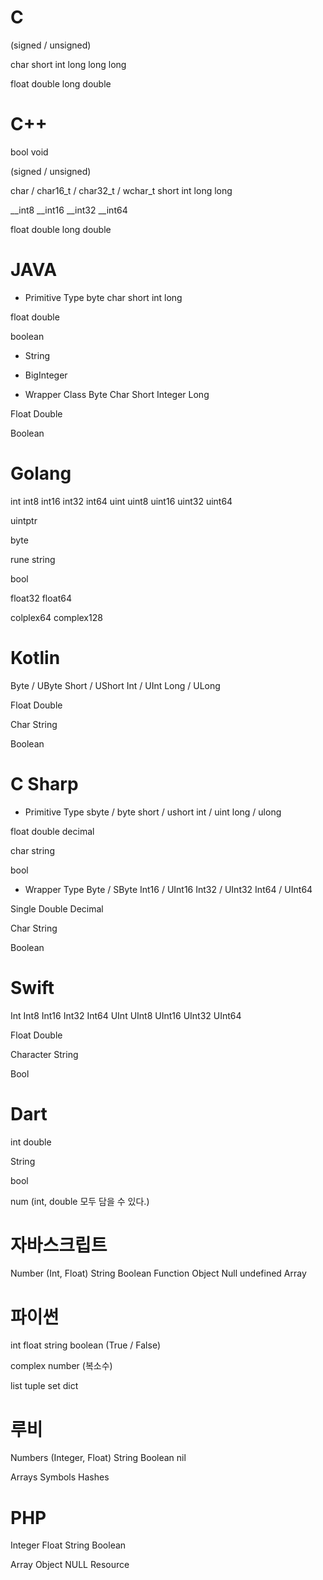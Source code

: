 # C

(signed / unsigned)

char
short
int
long
long long

float
double
long double


# C++

bool
void

(signed / unsigned)

char / char16_t / char32_t / wchar_t
short
int
long long

__int8
__int16
__int32
__int64

float
double
long double


# JAVA

- Primitive Type
byte
char
short
int
long

float
double

boolean

- String

- BigInteger

- Wrapper Class
Byte
Char
Short
Integer
Long

Float
Double

Boolean


# Golang

 int   int8  int16  int32  int64
uint  uint8 uint16 uint32 uint64

uintptr

byte

rune
string

bool

float32 float64

colplex64 complex128


# Kotlin

Byte  / UByte
Short / UShort
Int   / UInt
Long  / ULong

Float
Double

Char
String

Boolean


# C Sharp

- Primitive Type
sbyte / byte
short / ushort
int   / uint
long  / ulong

float
double
decimal

char
string

bool

- Wrapper Type
Byte  / SByte
Int16 / UInt16
Int32 / UInt32
Int64 / UInt64

Single
Double
Decimal

Char
String

Boolean


# Swift
 Int   Int8  Int16  Int32  Int64
UInt  UInt8 UInt16 UInt32 UInt64

Float
Double

Character
String

Bool


# Dart
int
double

String

bool

num (int, double 모두 담을 수 있다.)


# 자바스크립트
Number (Int, Float)
String
Boolean
Function
Object
Null
undefined
Array


# 파이썬
int
float
string
boolean (True / False)

complex number (복소수)

list
tuple
set
dict


# 루비
Numbers (Integer, Float)
String
Boolean
nil

Arrays
Symbols
Hashes


# PHP
Integer
Float
String
Boolean

Array
Object
NULL
Resource
